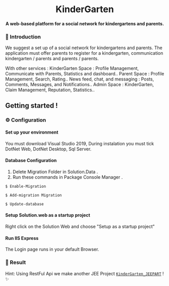 <h1 align="center">
   KinderGarten
</h1>

<h4  align="center">  
  A web-based platform for a social network for kindergartens and parents.
</h4>

### :speech_balloon: Introduction
We suggest a set up of a social network for kindergartens and parents. The application must offer parents to register for a kindergarten, communication kindergarten / parents and parents / parents.

With other services :
KinderGarten Space : Profile Management, Communicate with Parents, Statistics and dashboard..
Parent Space : Profile Management, Search, Rating..
News feed, chat, and messaging : Posts, Comments, Messages, and Notifications..
Admin Space : KinderGarten, Claim Management, Reputation, Statistics..

## Getting started !

### :gear: Configuration 

#### Set up your environment

You must download Visual Studio 2019, During instalation you must tick DotNet Web, DotNet Desktop, Sql Server.

#### Database Configuration
1. Delete Migration Folder in Solution.Data .
2. Run these commands in Package Console Manager .
```
$ Enable-Migration
```
```
$ Add-migration Migration
```
```
$ Update-database
```
#### Setup Solution.web as a startup project

Right click on the Solution Web and choose "Setup as a startup project"

#### Run IIS Express

The Login page runs in your default Browser.

### :open_book: Result
Hint: Using RestFul Api we make another JEE Project <a href="https://github.com/ihebsd/KinderGarten-JEEPart">`KinderGarten_JEEPART`</a> ! :sparkles:

